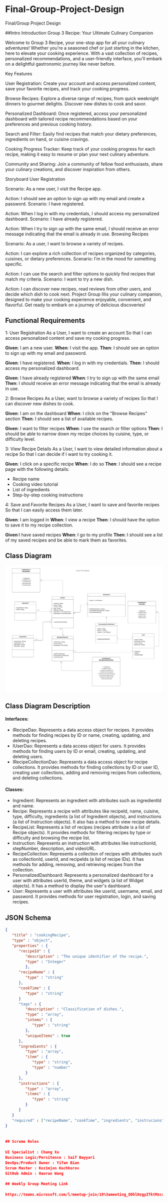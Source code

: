 # Final-Group-Project-Design
Final/Group Project Design


##Intro
Introduction
Group 3 Recipe: Your Ultimate Culinary Companion

Welcome to Group 3 Recipe, your one-stop app for all your culinary adventures! Whether you're a seasoned chef or just starting in the kitchen,   here to elevate your cooking experience. With a vast collection of recipes, personalized recommendations, and a user-friendly interface, you'll embark on a delightful gastronomic journey like never before.

Key Features

User Registration: Create your account and access personalized content, save your favorite recipes, and track your cooking progress.

Browse Recipes: Explore a diverse range of recipes, from quick weeknight dinners to gourmet delights. Discover new dishes to cook and savor.

Personalized Dashboard: Once registered, access your personalized dashboard with tailored recipe recommendations based on your preferences and previous cooking history.

Search and Filter: Easily find recipes that match your dietary preferences, ingredients on hand, or cuisine cravings.

Cooking Progress Tracker: Keep track of your cooking progress for each recipe, making it easy to resume or plan your next culinary adventure.

Community and Sharing: Join a community of fellow food enthusiasts, share your culinary creations, and discover inspiration from others.

Storyboard
User Registration

Scenario: As a new user, I visit the Recipe  app.

Action: I should see an option to sign up with my email and create a password.
Scenario: I have registered.

Action: When I log in with my credentials, I should access my personalized dashboard.
Scenario: I have already registered.

Action: When I try to sign up with the same email, I should receive an error message indicating that the email is already in use.
Browsing Recipes

Scenario: As a user, I want to browse a variety of recipes.

Action: I can explore a rich collection of recipes organized by categories, cuisines, or dietary preferences.
Scenario: I'm in the mood for something specific.

Action: I can use the search and filter options to quickly find recipes that match my criteria.
Scenario: I want to try a new dish.

Action: I can discover new recipes, read reviews from other users, and decide which dish to cook next.
Project Group IIIis your culinary companion, designed to make your cooking experience enjoyable, convenient, and flavorful. Get ready to embark on a journey of delicious discoveries!









## Functional Requirements

 1: User Registration
As a User, I want to create an account
So that I can access personalized content and save my cooking progress.

**Given**: I am a new user.
**When**: I visit the app.
**Then**: I should see an option to sign up with my email and password.

**Given**: I have registered.
**When**: I log in with my credentials.
**Then**: I should access my personalized dashboard.

**Given**: I have already registered
**When**: I try to sign up with the same email
**Then**: I should receive an error message indicating that the email is already in use.


2: Browse Recipes
As a User, want to browse a variety of recipes
So that I can discover new dishes to cook.

**Given**: I am on the dashboard
**When**: I click on the "Browse Recipes" section
**Then**: I should see a list of available recipes.

**Given**: I want to filter recipes
**When**: I use the search or filter options
**Then**: I should be able to narrow down my recipe choices by cuisine, type, or difficulty level.

 3: View Recipe Details
As a User, I want to view detailed information about a recipe
So that I can decide if I want to try cooking it.

**Given**: I click on a specific recipe
**When**: I do so
**Then**: I should see a recipe page with the following details:
- Recipe name
- Cooking video tutorial
- List of ingredients
- Step-by-step cooking instructions

 4: Save and Favorite Recipes
As a User, I want to save and favorite recipes
So that I can easily access them later.

**Given**: I am logged in
**When**: I view a recipe
**Then**: I should have the option to save it to my recipe collection.

**Given**:I have saved recipes
**When**: I go to my profile
**Then**: I should see a list of my saved recipes and be able to mark them as favorites.


## Class Diagram

![Class Diagram](https://github.com/YifanBian-bianya/private/blob/master/Class%20diagram%20with%20UML%20notation.png)

## Class Diagram Description

#### Interfaces:

- IRecipeDao: Represents a data access object for recipes. It provides methods for finding recipes by ID or name, creating, updating, and deleting recipes.
- IUserDao: Represents a data access object for users. It provides methods for finding users by ID or email, creating, updating, and deleting users.
- IRecipeCollectionDao: Represents a data access object for recipe collections. It provides methods for finding collections by ID or user ID, creating user collections, adding and removing recipes from collections, and deleting collections.

#### Classes:

- Ingredient: Represents an ingredient with attributes such as ingredientId and name.
- Recipe: Represents a recipe with attributes like recipeId, name, cuisine, type, difficulty, ingredients (a list of Ingredient objects), and instructions (a list of Instruction objects). It also has a method to view recipe details.
- RecipeList: Represents a list of recipes (recipes attribute is a list of Recipe objects). It provides methods for filtering recipes by type or difficulty and browsing the recipe list.
- Instruction: Represents an instruction with attributes like instructionId, stepNumber, description, and videoURL.
- RecipeCollection: Represents a collection of recipes with attributes such as collectionId, userId, and recipeIds (a list of recipe IDs). It has methods for adding, removing, and retrieving recipes from the collection.
- PersonalizedDashboard: Represents a personalized dashboard for a user with attributes userId, theme, and widgets (a list of Widget objects). It has a method to display the user's dashboard.
- User: Represents a user with attributes like userId, username, email, and password. It provides methods for user registration, login, and saving recipes.


## JSON Schema

```Json
{ 
   "title" : "cookingRecipe", 
   "type" : "object", 
   "properties" : { 
      "recipeId" : { 
         "description" : "The unique identifier of the recipe.", 
         "type" : "Integer" 
         }, 
      "recipeName" : { 
         "type" : "string" 
      }, 
      "cookTime" : { 
         "type" : "string" 
      } 
      "tags" : { 
         "description" : "Classification of dishes.", 
         "type" : "array", 
         "intems" : { 
            "type" : "string" 
         }, 
         "uniqueItems" : true 
      }, 
      "ingredients" : { 
         "type" : "array", 
         "item" : { 
            "type" : "string", 
            "type" : "number" 
         } 
      }, 
      "instructions" : { 
         "type" : "array", 
         "items" : { 
            "type" : "string" 
         } 
      } 
   } 
   "required" : ["recipeName", "cookTime", "ingredients", "instrucions"] 
}


## Scrume Roles

UI Specialist : Chang Xu
Business Logic/Persitence : Saif Bayyari
DevOps/Product Owner : Yifan Bian
Scrum Master : Kozimjon Kuchkorov
GitHub Admin : Haoran Wang

## Weekly Group Meeting Link

https://teams.microsoft.com/l/meetup-join/19%3ameeting_ODhlNzgyZTktMzcxZi00NmFlLWFjMjQtZjA2ZDQ2ZGRhM2E5%40thread.v2/0?context=%7b%22Tid%22%3a%22f5222e6c-5fc6-48eb-8f03-73db18203b63%22%2c%22Oid%22%3a%221d9c1ade-710f-4494-86de-fd494f2dab2b%22%7d
